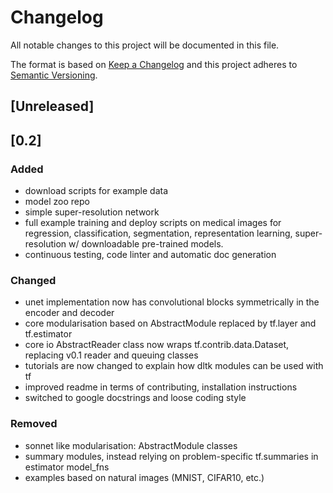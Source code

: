 # Changelog
All notable changes to this project will be documented in this file.

The format is based on [Keep a Changelog](http://keepachangelog.com/en/1.0.0/)
and this project adheres to [Semantic Versioning](http://semver.org/spec/v2.0.0.html).

## [Unreleased]



## [0.2]

### Added 
- download scripts for example data
- model zoo repo
- simple super-resolution network
- full example training and deploy scripts on medical images for regression, classification, segmentation, representation learning, super-resolution w/ downloadable pre-trained models.
- continuous testing, code linter and automatic doc generation

### Changed
- unet implementation now has convolutional blocks symmetrically in the encoder and decoder
- core modularisation based on AbstractModule replaced by tf.layer and tf.estimator
- core io AbstractReader class now wraps tf.contrib.data.Dataset, replacing v0.1 reader and queuing classes
- tutorials are now changed to explain how dltk modules can be used with tf 
- improved readme in terms of contributing, installation instructions
- switched to google docstrings and loose coding style

### Removed
- sonnet like modularisation: AbstractModule classes
- summary modules, instead relying on problem-specific tf.summaries in estimator model_fns
- examples based on natural images (MNIST, CIFAR10, etc.)
